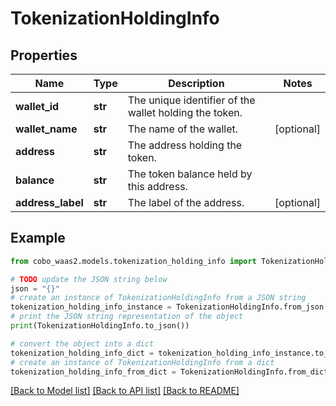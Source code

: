# TokenizationHoldingInfo


## Properties

Name | Type | Description | Notes
------------ | ------------- | ------------- | -------------
**wallet_id** | **str** | The unique identifier of the wallet holding the token. | 
**wallet_name** | **str** | The name of the wallet. | [optional] 
**address** | **str** | The address holding the token. | 
**balance** | **str** | The token balance held by this address. | 
**address_label** | **str** | The label of the address. | [optional] 

## Example

```python
from cobo_waas2.models.tokenization_holding_info import TokenizationHoldingInfo

# TODO update the JSON string below
json = "{}"
# create an instance of TokenizationHoldingInfo from a JSON string
tokenization_holding_info_instance = TokenizationHoldingInfo.from_json(json)
# print the JSON string representation of the object
print(TokenizationHoldingInfo.to_json())

# convert the object into a dict
tokenization_holding_info_dict = tokenization_holding_info_instance.to_dict()
# create an instance of TokenizationHoldingInfo from a dict
tokenization_holding_info_from_dict = TokenizationHoldingInfo.from_dict(tokenization_holding_info_dict)
```
[[Back to Model list]](../README.md#documentation-for-models) [[Back to API list]](../README.md#documentation-for-api-endpoints) [[Back to README]](../README.md)


